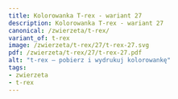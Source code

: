 ```yaml
---
title: Kolorowanka T-rex - wariant 27
description: Kolorowanka T-rex - wariant 27
canonical: /zwierzeta/t-rex/
variant_of: t-rex
image: /zwierzeta/t-rex/27/t-rex-27.svg
pdf: /zwierzeta/t-rex/27/t-rex-27.pdf
alt: "t-rex – pobierz i wydrukuj kolorowankę"
tags:
- zwierzeta
- t-rex
---
```

